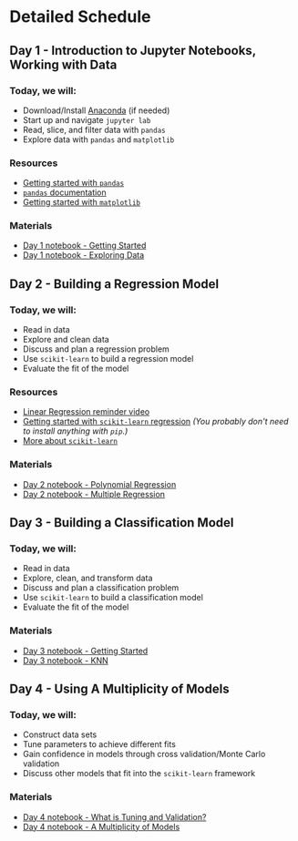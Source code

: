 # Detailed Schedule

## Day 1 - Introduction to Jupyter Notebooks, Working with Data

### Today, we will:

* Download/Install [Anaconda](https://www.anaconda.com/products/individual) (if needed)
* Start up and navigate `jupyter lab`
* Read, slice, and filter data with `pandas`
* Explore data with `pandas` and `matplotlib`

### Resources

* [Getting started with `pandas`](https://pandas.pydata.org/docs/getting_started/intro_tutorials/)
* [`pandas` documentation](https://pandas.pydata.org/docs/user_guide/index.html#user-guide)
* [Getting started with `matplotlib`](https://towardsdatascience.com/matplotlib-tutorial-learn-basics-of-pythons-powerful-plotting-library-b5d1b8f67596)

### Materials

* [Day 1 notebook - Getting Started](./notebooks/day-1/Day-1_Getting-Started-with-Pandas.ipynb)
* [Day 1 notebook - Exploring Data](./notebooks/day-1/Day-1_Exploring-data-with-Pandas.ipynb)

## Day 2 - Building a Regression Model

### Today, we will:

* Read in data
* Explore and clean data
* Discuss and plan a regression problem
* Use `scikit-learn` to build a regression model
* Evaluate the fit of the model

### Resources

* [Linear Regression reminder video](https://www.youtube.com/watch?v=nk2CQITm_eo)
* [Getting started with `scikit-learn` regression](https://www.educative.io/blog/scikit-learn-tutorial-linear-regression) _(You probably don't need to install anything with `pip`.)_
* [More about `scikit-learn`](https://scikit-learn.org/stable/getting_started.html)

### Materials

* [Day 2 notebook - Polynomial Regression](./notebooks/day-2/Day-2_Polynomial_Regression.ipynb)
* [Day 2 notebook - Multiple Regression](./notebooks/day-2/Day-2_Multiple_Regression.ipynb)

## Day 3 - Building a Classification Model

### Today, we will:

* Read in data
* Explore, clean, and transform data
* Discuss and plan a classification problem
* Use `scikit-learn` to build a classification model
* Evaluate the fit of the model

### Materials

* [Day 3 notebook - Getting Started](./notebooks/day-3/day-3_Getting_Started_with_Classification_Models.ipynb)
* [Day 3 notebook - KNN](./notebooks/day-3/day-3_KNN_classification.ipynb)

## Day 4 - Using A Multiplicity of Models

### Today, we will:

* Construct data sets
* Tune parameters to achieve different fits
* Gain confidence in models through cross validation/Monte Carlo validation
* Discuss other models that fit into the `scikit-learn` framework

### Materials

* [Day 4 notebook - What is Tuning and Validation?](./notebooks/day-4/Day_4-What_is_Tuning_and_Validation.ipynb)
* [Day 4 notebook - A Multiplicity of Models](./notebooks/day-4/Day_4-Multiplicity_of_Models.ipynb)
